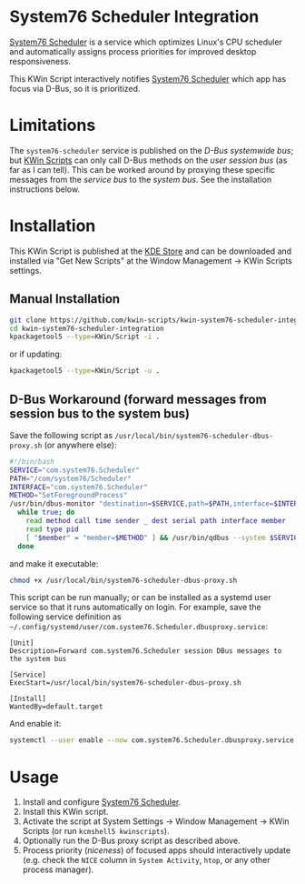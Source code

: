# System76 Scheduler Integration

[System76 Scheduler](https://github.com/pop-os/system76-scheduler) is a service which optimizes Linux's CPU scheduler and automatically assigns process priorities for improved desktop responsiveness.

This KWin Script interactively notifies [System76 Scheduler](https://github.com/pop-os/system76-scheduler) which app has focus via D-Bus, so it is prioritized.

# Limitations

The `system76-scheduler` service is published on the _D-Bus systemwide bus_; but [KWin Scripts](https://develop.kde.org/docs/extend/plasma/kwin/api/#functions) can only call D-Bus methods on the _user session bus_ (as far as I can tell).
This can be worked around by proxying these specific messages from the _service bus_ to the _system bus_. See the installation instructions below.

# Installation

This KWin Script is published at the [KDE Store](https://store.kde.org) and can be downloaded and installed via "Get New Scripts" at the Window Management &rarr; KWin Scripts settings.

## Manual Installation

```sh
git clone https://github.com/kwin-scripts/kwin-system76-scheduler-integration.git
cd kwin-system76-scheduler-integration
kpackagetool5 --type=KWin/Script -i .
```

or if updating:

```sh
kpackagetool5 --type=KWin/Script -u .
```

## D-Bus Workaround (forward messages from session bus to the system bus)

Save the following script as `/usr/local/bin/system76-scheduler-dbus-proxy.sh` (or anywhere else):

```sh
#!/bin/bash
SERVICE="com.system76.Scheduler"
PATH="/com/system76/Scheduler"
INTERFACE="com.system76.Scheduler"
METHOD="SetForegroundProcess"
/usr/bin/dbus-monitor "destination=$SERVICE,path=$PATH,interface=$INTERFACE,member=$METHOD" | 
  while true; do 
    read method call time sender _ dest serial path interface member
    read type pid
    [ "$member" = "member=$METHOD" ] && /usr/bin/qdbus --system $SERVICE $PATH $INTERFACE.$METHOD $pid
  done
```

and make it executable:

```sh
chmod +x /usr/local/bin/system76-scheduler-dbus-proxy.sh
```

This script can be run manually; or can be installed as a systemd user service so that it runs automatically on login.
For example, save the following service definition as `~/.config/systemd/user/com.system76.Scheduler.dbusproxy.service`:

```systemd
[Unit]
Description=Forward com.system76.Scheduler session DBus messages to the system bus

[Service]
ExecStart=/usr/local/bin/system76-scheduler-dbus-proxy.sh

[Install]
WantedBy=default.target

```

And enable it:

```sh
systemctl --user enable --now com.system76.Scheduler.dbusproxy.service
```

# Usage

1. Install and configure [System76 Scheduler](https://github.com/pop-os/system76-scheduler).
2. Install this KWin script.
3. Activate the script at System Settings &rarr; Window Management &rarr; KWin Scripts (or run `kcmshell5 kwinscripts`).
4. Optionally run the D-Bus proxy script as described above.
5. Process priority (_niceness_) of focused apps should interactively update (e.g. check the `NICE` column in `System Activity`, `htop`, or any other process manager).

